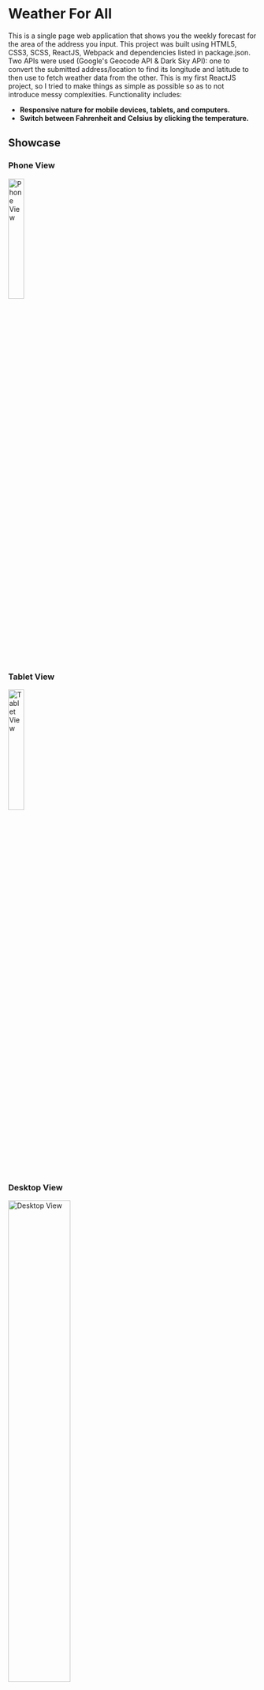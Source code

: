 # Weather For All
This is a single page web application that shows you the weekly forecast for the area of the address you input. This project was built using HTML5, CSS3, SCSS, ReactJS, Webpack and dependencies listed in package.json. Two APIs were used (Google's Geocode API & Dark Sky API): one to convert the submitted address/location to find its longitude and latitude to then use to fetch weather data from the other. This is my first ReactJS project, so I tried to make things as simple as possible so as to not introduce messy complexities.
Functionality includes:
- **Responsive nature for mobile devices, tablets, and computers.**
- **Switch between Fahrenheit and Celsius by clicking the temperature.**

## Showcase
### Phone View
<img src="https://github.com/jackthta/Weather-For-All/blob/master/showcase/phone.gif" alt="Phone View" width="25%" height="25%">

### Tablet View
<img src="https://github.com/jackthta/Weather-For-All/blob/master/showcase/tablet.gif" alt="Tablet View" width="25%" height="25%">

### Desktop View
<img src="https://github.com/jackthta/Weather-For-All/blob/master/showcase/desktop.gif" alt="Desktop View" width="50%" height="50%">

## Built With
<img src="https://cdn.worldvectorlogo.com/logos/html5.svg" alt="HTML5" width="100px" height="100px"> <img src="https://cdn.worldvectorlogo.com/logos/css-5.svg" alt="CSS3" width="100px" height="100px"> <img src="https://cdn.worldvectorlogo.com/logos/sass-1.svg" alt="SCSS" width="100px" height="100px"> <img src="https://cdn.worldvectorlogo.com/logos/react.svg" alt="ReactJS" width="100px" height="100px"> <img src="https://cdn.worldvectorlogo.com/logos/webpack-icon.svg" alt="Webpack" width="100px" height="100px">

### APIs
- **[Dark Sky](https://darksky.net/dev)**
- **[Google Geocode](https://cloud.google.com/maps-platform/?__utma=102347093.427295369.1551241192.1552192166.1552192166.1&__utmb=102347093.0.10.1552192166&__utmc=102347093&__utmx=-&__utmz=102347093.1552192166.1.1.utmcsr=google|utmccn=(organic)|utmcmd=organic|utmctr=(not%20provided)&__utmv=-&__utmk=159041850&_ga=2.216961366.1730777831.1552192163-427295369.1551241192#get-started)**


## To use
If you wish to expand upon this project, you'll need to obtain your own set of API keys from the APIs listed above. The locations of where to apply them are in **WeatherApp.js** (src/components/WeatherApp.js)
*line 17* > const GEOCODE_API_KEY = {YOUR KEY}; <
*line 36* > const DARK_SKY_API_KEY = {YOUR KEY}; <
